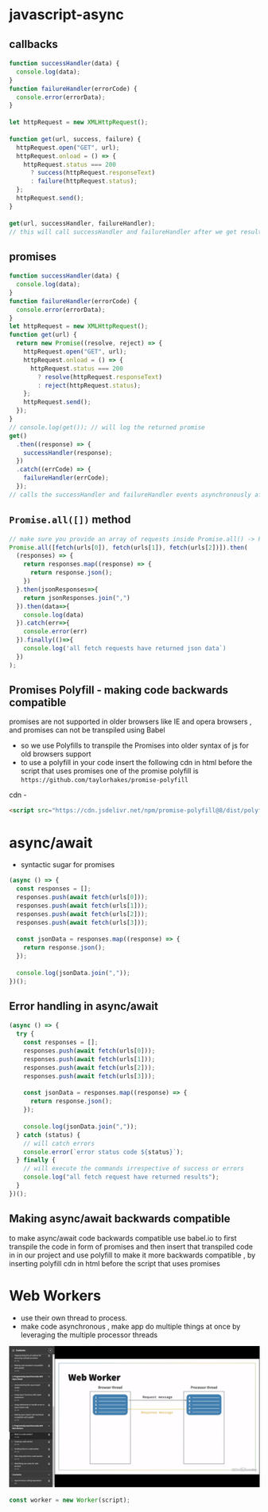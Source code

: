 # javascript-async

## callbacks

```js
function successHandler(data) {
  console.log(data);
}
function failureHandler(errorCode) {
  console.error(errorData);
}

let httpRequest = new XMLHttpRequest();

function get(url, success, failure) {
  httpRequest.open("GET", url);
  httpRequest.onload = () => {
    httpRequest.status === 200
      ? success(httpRequest.responseText)
      : failure(httpRequest.status);
  };
  httpRequest.send();
}

get(url, successHandler, failureHandler);
// this will call successHandler and failureHandler after we get results from the XMLHttpRequest
```

## promises

```js
function successHandler(data) {
  console.log(data);
}
function failureHandler(errorCode) {
  console.error(errorData);
}
let httpRequest = new XMLHttpRequest();
function get(url) {
  return new Promise((resolve, reject) => {
    httpRequest.open("GET", url);
    httpRequest.onload = () => {
      httpRequest.status === 200
        ? resolve(httpRequest.responseText)
        : reject(httpRequest.status);
    };
    httpRequest.send();
  });
}
// console.log(get()); // will log the returned promise
get()
  .then((response) => {
    successHandler(response);
  })
  .catch((errCode) => {
    failureHandler(errCode);
  });
// calls the successHandler and failureHandler events asynchronously after getting the response from the httpRequest
```

## `Promise.all([])` method

```js
// make sure you provide an array of requests inside Promise.all() -> Promise.all([a,b,c,d])
Promise.all([fetch(urls[0]), fetch(urls[1]), fetch(urls[2])]).then(
  (responses) => {
    return responses.map((response) => {
      return response.json();
    })
  }.then(jsonResponses=>{
    return jsonResponses.join(",")
  }).then(data=>{
    console.log(data)
  }).catch(err=>{
    console.error(err)
  }).finally(()=>{
    console.log('all fetch requests have returned json data`)
  })
);
```

## Promises Polyfill - making code backwards compatible

promises are not supported in older browsers like IE and opera browsers , and promises can not be transpiled using Babel

- so we use Polyfills to transpile the Promises into older syntax of js for old browsers support
- to use a polyfill in your code insert the following cdn in html before the script that uses promises
  one of the promise polyfill is `https://github.com/taylorhakes/promise-polyfill`

cdn -

```html
<script src="https://cdn.jsdelivr.net/npm/promise-polyfill@8/dist/polyfill.min.js"></script>
```

# async/await

- syntactic sugar for promises

```js
(async () => {
  const responses = [];
  responses.push(await fetch(urls[0]));
  responses.push(await fetch(urls[1]));
  responses.push(await fetch(urls[2]));
  responses.push(await fetch(urls[3]));

  const jsonData = responses.map((response) => {
    return response.json();
  });

  console.log(jsonData.join(","));
})();
```

## Error handling in async/await

```js
(async () => {
  try {
    const responses = [];
    responses.push(await fetch(urls[0]));
    responses.push(await fetch(urls[1]));
    responses.push(await fetch(urls[2]));
    responses.push(await fetch(urls[3]));

    const jsonData = responses.map((response) => {
      return response.json();
    });

    console.log(jsonData.join(","));
  } catch (status) {
    // will catch errors
    console.error(`error status code ${status}`);
  } finally {
    // will execute the commands irrespective of success or errors
    console.log("all fetch request have returned results");
  }
})();
```

## Making async/await backwards compatible

to make async/await code backwards compatible use babel.io to first transpile the code in form of promises and then insert that transpiled code in in our project and use polyfill to make it more backwards compatible , by inserting polyfill cdn in html before the script that uses promises

# Web Workers

- use their own thread to process.
- make code asynchronous , make app do multiple things at once by leveraging the multiple processor threads

![web worker working](images/web%20worker%20working.png)

```js
const worker = new Worker(script);
```
